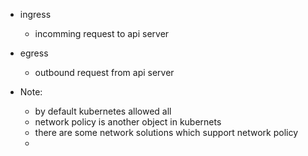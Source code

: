 
- ingress
    - incomming request to api server
- egress
    - outbound request from api server

- Note:
    - by default kubernetes allowed all
    - network policy is another object in kubernets
    - there are some network solutions which support network policy
    - 